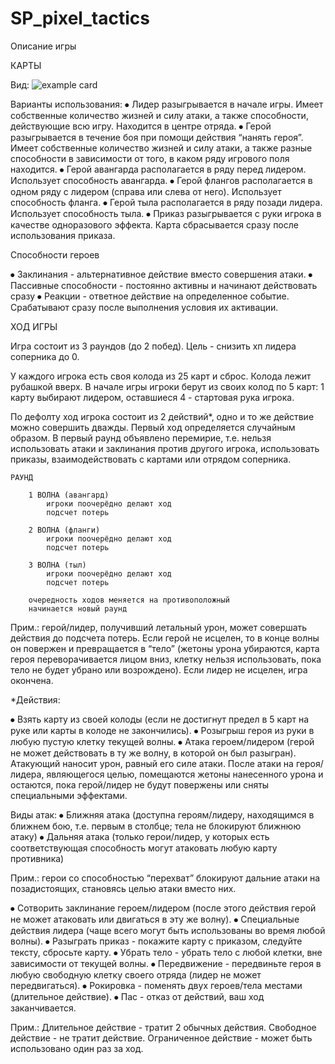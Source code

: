 
# SP_pixel_tactics
Описание игры


КАРТЫ

Вид:
![example card](https://user-images.githubusercontent.com/81598492/126800389-561e414a-6839-4a14-b93e-8627c8aae99e.png)

Варианты использования:
⦁	Лидер разыгрывается в начале игры. Имеет собственные количество жизней и силу атаки, а также способности, действующие всю игру. Находится в центре отряда.
⦁	Герой разыгрывается в течение боя при помощи действия “нанять героя”. Имеет собственные количество жизней и силу атаки, а также разные способности в зависимости от того, в каком ряду игрового поля находится.
⦁	Герой авангарда располагается в ряду перед лидером. Использует способность авангарда.
⦁	Герой флангов располагается в одном ряду с лидером (справа или слева от него). Использует способность фланга.
⦁	Герой тыла располагается в ряду позади лидера. Использует способность тыла.
⦁	Приказ разыгрывается с руки игрока в качестве одноразового эффекта. Карта сбрасывается сразу после использования приказа.

Способности героев

⦁	Заклинания - альтернативное действие вместо совершения атаки.
⦁	Пассивные способности - постоянно активны и начинают действовать сразу
⦁	Реакции - ответное действие на определенное событие. Срабатывают сразу после выполнения условия их активации.


ХОД ИГРЫ

Игра состоит из 3 раундов (до 2 побед). Цель - снизить хп лидера соперника до 0.
	
У каждого игрока есть своя колода из 25 карт и сброс. Колода лежит рубашкой вверх.
В начале игры игроки берут из своих колод по 5 карт: 1 карту выбирают лидером, оставшиеся 4 - стартовая рука игрока.

По дефолту ход игрока состоит из 2 действий*, одно и то же действие можно совершить дважды.
Первый ход определяется случайным образом.
В первый раунд объявлено перемирие, т.е. нельзя использовать атаки и заклинания против другого игрока, использовать приказы, взаимодействовать с картами или отрядом соперника.
	
	РАУНД

		1 ВОЛНА (авангард)
			игроки поочерёдно делают ход
			подсчет потерь	

		2 ВОЛНА (фланги)
			игроки поочерёдно делают ход
			подсчет потерь

		3 ВОЛНА (тыл)
			игроки поочерёдно делают ход
			подсчет потерь

		очередность ходов меняется на противоположный
		начинается новый раунд

Прим.: герой/лидер, получивший летальный урон, может совершать действия до подсчета потерь. Если герой не исцелен, то в конце волны он повержен и превращается в “тело” (жетоны урона убираются, карта героя переворачивается лицом вниз, клетку нельзя использовать, пока тело не будет убрано или возрождено). Если лидер не исцелен, игра окончена.

*Действия:

⦁	Взять карту из своей колоды (если не достигнут предел в 5 карт на руке или карты в колоде не закончились).
⦁	Розыгрыш героя из руки в любую пустую клетку текущей волны.
⦁	Атака героем/лидером (герой не может действовать в ту же волну, в которой он был разыгран). Атакующий наносит урон, равный его силе атаки. После атаки на героя/лидера, являющегося целью, помещаются жетоны нанесенного урона и остаются, пока герой/лидер не будут повержены или сняты специальными эффектами.

Виды атак:
⦁	Ближняя атака (доступна героям/лидеру, находящимся в ближнем бою, т.е. первым в столбце; тела не блокируют ближнюю атаку)
⦁	Дальняя атака (только герои/лидер, у которых есть соответствующая способность могут атаковать любую карту противника)

Прим.: герои со способностью “перехват” блокируют дальние атаки на позадистоящих, становясь целью атаки вместо них.

⦁	Сотворить заклинание героем/лидером (после этого действия герой не может атаковать или двигаться в эту же волну).
⦁	Специальные действия лидера (чаще всего могут быть использованы во            время любой волны).
⦁	Разыграть приказ - покажите карту с приказом, следуйте тексту, сбросьте карту.
⦁	Убрать тело - убрать тело с любой клетки, вне зависимости от текущей волны.
⦁	Передвижение - передвиньте героя в любую свободную клетку своего отряда (лидер не может передвигаться).
⦁	Рокировка - поменять двух героев/тела местами (длительное действие).
⦁	Пас - отказ от действий, ваш ход заканчивается.

Прим.: Длительное действие - тратит 2 обычных действия.
Свободное действие - не тратит действие.
Ограниченное действие - может быть использовано один раз за ход.
